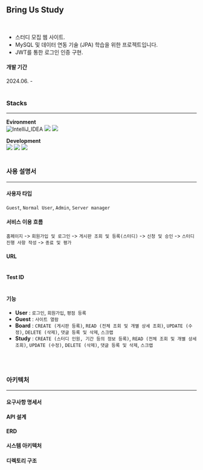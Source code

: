 ## Bring Us Study
<br>

- 스터디 모집 웹 사이트.
- MySQL 및 데이터 연동 기술 (JPA) 학습을 위한 프로젝트입니다.
- JWT를 통한 로그인 인증 구현.

#### 개발 기간
2024.06. -
<br>
<br>


### Stacks
---
**Evironment** <br>
<img src="https://img.shields.io/badge/IntelliJ_IDEA-000000?style=for-the-badge&amp;logo=IntelliJ%20IDEA&amp;logoColor=white" alt="IntelliJ_IDEA">
<img src="https://img.shields.io/badge/Git-F05032?style=for-the-badge&logo=Git&logoColor=white">   <!-- Git -->
<img src="https://img.shields.io/badge/Github-181717?style=for-the-badge&logo=GitHub&logoColor=white">   <!-- Github -->

**Development** <br>
<img src="https://img.shields.io/badge/java-007396?style=for-the-badge&logo=OpenJDK&logoColor=white">   <!-- Java -->
<img src="https://img.shields.io/badge/Spring-6DB33F?style=for-the-badge&logo=Spring&logoColor=white">  <!-- Spring -->
<img src="https://img.shields.io/badge/springboot-6DB33F?style=for-the-badge&logo=springboot&logoColor=white">  <!-- Spring boot -->
<br>
<br>


### 사용 설명서
---

  #### 사용자 타입
  `Guest`, `Normal User`, `Admin`, `Server manager`
  #### 서비스 이용 흐름
  `홈페이지` -> `회원가입 및 로그인` -> `게시판 조회 및 등록(스터디)` -> `신청 및 승인` -> `스터디 진행 사항 작성` -> `종료 및 평가`
  #### URL
  ```
  ```
  #### Test ID
  ```
  ```
  #### 기능
  - **User** : `로그인`, `회원가입`, `평점 등록`
  - **Guest** : `사이트 열람`
  - **Board** : `CREATE (게시판 등록)`, `READ (전체 조회 및 개별 상세 조회)`, `UPDATE (수정)`, `DELETE (삭제)`, `댓글 등록 및 삭제`, `스크랩`
  - **Study** : `CREATE (스터디 인원, 기간 등의 정보 등록)`, `READ (전체 조회 및 개별 상세 조회)`, `UPDATE (수정)`, `DELETE (삭제)`, `댓글 등록 및 삭제`, `스크랩`
<br>
<br>


### 아키텍처
---
  #### 요구사항 명세서
  #### API 설계
  #### ERD
  #### 시스템 아키텍처
  #### 디렉토리 구조
```bash

```

<br>
